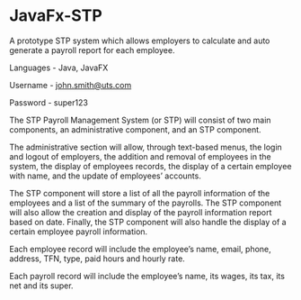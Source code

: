 # JavaFx-STP
A prototype STP system which allows employers to calculate and auto generate a payroll report for each employee. 

Languages - Java, JavaFX

Username - john.smith@uts.com

Password - super123

The  STP  Payroll  Management  System  (or  STP)  will  consist  of  two  main  components,  an  administrative 
component, and an STP component. 
 
The administrative section will allow, through text-based menus, the login and logout of employers, the addition 
and removal of employees in the system, the display of employees records, the display of a certain employee 
with name, and the update of employees’ accounts. 
 
The STP component will store a list of all the payroll information of the employees and a list of the summary 
of the payrolls. The STP component will also allow the creation and display of the payroll information report 
based  on  date.  Finally,  the  STP  component  will  also  handle  the  display  of  a  certain  employee  payroll 
information. 
 
Each employee record will include the employee’s name, email, phone, address, TFN, type, paid hours and 
hourly rate. 
 
Each payroll record will include the employee’s name, its wages, its tax, its net and its super. 
